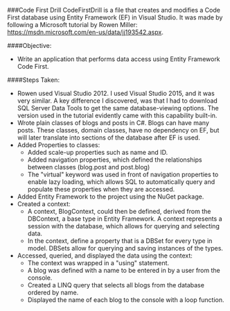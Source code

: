 
###Code First Drill
CodeFirstDrill is a file that creates and modifies a Code First database using Entity Framework (EF) in Visual Studio. It was made 
by following a Microsoft tutorial by Rowen Miller: https://msdn.microsoft.com/en-us/data/jj193542.aspx. 

####Objective: 
* Write an application that performs data access using Entity Framework Code First.

####Steps Taken:
* Rowen used Visual Studio 2012. I used Visual Studio 2015, and it was very similar. A key difference I discovered, was that I had to download SQL Server Data Tools to get the same database-viewing options. The version used in the tutorial evidently came with this capability built-in.
* Wrote plain classes of blogs and posts in C#. Blogs can have many posts. These classes, domain classes, have no dependency on EF, but will later translate into sections of the database after EF is used.
* Added Properties to classes:
  * Added scale-up properties such as name and ID.
  * Added navigation properties, which defined the relationships between classes (blog.post and post.blog)
  * The "virtual" keyword was used in front of navigation properties to enable lazy loading, which allows SQL to automatically query and populate these properties when they are accessed.
* Added Entity Framework to the project using the NuGet package.
* Created a context:
   * A context, BlogContext, could then be defined, derived from the DBContext, a base type in Entity Framework. A context represents a session with the database, which allows for querying and selecting data.
   * In the context, define a property that is a DBSet for every type in model. DBSets allow for querying and saving instances of the types.
* Accessed, queried, and displayed the data using the context: 
   * The context was wrapped in a "using" statement.
   * A blog was defined with a name to be entered in by a user from the console.
   * Created a LINQ query that selects all blogs from the database ordered by name.
   * Displayed the name of each blog to the console with a loop function.
